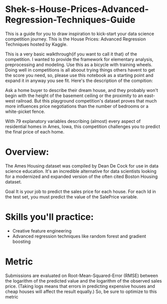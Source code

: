 # Shek-s-House-Prices-Advanced-Regression-Techniques-Guide
This is a guide for you to draw inspiration to kick-start your data science competition journey. This is the House Prices: Advanced Regression Techniques hosted by Kaggle.

This is a very basic walkthrough(if you want to call it that) of the competition. I wanted to provide the framework for elementary analysis, preprocessing and modeling. Use this as a bicycle with training wheels. Doing well in competitions is all aboout trying things others havent to get the score you need, so, please use this notebook as a starting point and expand it in anyway you see fit. Here's the description of the compition:

Ask a home buyer to describe their dream house, and they probably won't begin with the height of the basement ceiling or the proximity to an east-west railroad. But this playground competition's dataset proves that much more influences price negotiations than the number of bedrooms or a white-picket fence.

With 79 explanatory variables describing (almost) every aspect of residential homes in Ames, Iowa, this competition challenges you to predict the final price of each home.

# Overview:

The Ames Housing dataset was compiled by Dean De Cock for use in data science education. It's an incredible alternative for data scientists looking for a modernized and expanded version of the often cited Boston Housing dataset. 

Goal
It is your job to predict the sales price for each house. For each Id in the test set, you must predict the value of the SalePrice variable. 

# Skills you'll practice:

- Creative feature engineering 
- Advanced regression techniques like random forest and gradient boosting

# Metric

Submissions are evaluated on Root-Mean-Squared-Error (RMSE) between the logarithm of the predicted value and the logarithm of the observed sales price. (Taking logs means that errors in predicting expensive houses and cheap houses will affect the result equally.) So, be sure to optimize to this metric
